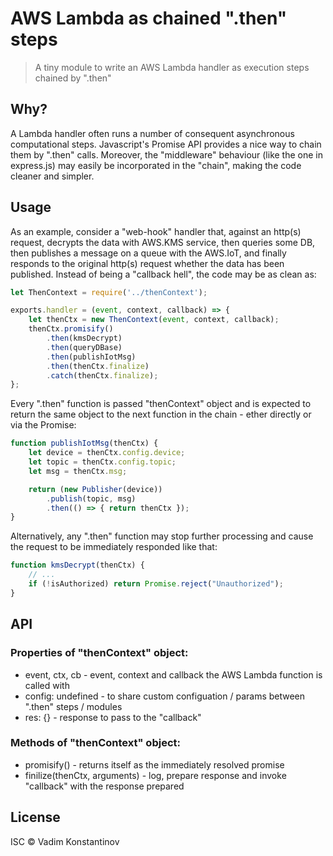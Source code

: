 # AWS Lambda as chained ".then" steps
> A tiny module to write an AWS Lambda handler as execution steps chained by ".then"

## Why?
A Lambda handler often runs a number of consequent asynchronous computational steps.
Javascript's Promise API provides a nice way to chain them by ".then" calls.
Moreover, the "middleware" behaviour (like the one in express.js) may easily be incorporated in the "chain", making the code cleaner and simpler.

## Usage
As an example, consider a "web-hook" handler that, against an http(s) request, decrypts the data with AWS.KMS service, then queries some DB, then publishes a message on a queue with the AWS.IoT, and finally responds to the original http(s) request whether the data has been published.
Instead of being a "callback hell", the code may be as clean as:
```javascript
let ThenContext = require('../thenContext');

exports.handler = (event, context, callback) => {
    let thenCtx = new ThenContext(event, context, callback);
    thenCtx.promisify()
        .then(kmsDecrypt)
        .then(queryDBase)
        .then(publishIotMsg)
        .then(thenCtx.finalize)
        .catch(thenCtx.finalize);
};
```
Every ".then" function is passed "thenContext" object and is expected to return the same object to the next function in the chain - ether directly or via the Promise:   
```javascript
function publishIotMsg(thenCtx) {
    let device = thenCtx.config.device;
    let topic = thenCtx.config.topic;
    let msg = thenCtx.msg;

    return (new Publisher(device))
        .publish(topic, msg)
        .then(() => { return thenCtx });
}
```
Alternatively, any ".then" function may stop further processing and cause the request to be immediately responded like that:
```javascript
function kmsDecrypt(thenCtx) {
    // ...
    if (!isAuthorized) return Promise.reject("Unauthorized");
}
```
## API
### Properties of "thenContext" object:
* event, ctx, cb - event, context and callback the AWS Lambda function is called with 
* config: undefined - to share custom configuation / params between ".then" steps / modules
* res: {} - response to pass to the "callback" 
### Methods of "thenContext" object:
* promisify() - returns itself as the immediately resolved promise
* finilize(thenCtx, arguments) - log, prepare response and invoke "callback" with the response prepared
 
## License
ISC © Vadim Konstantinov
